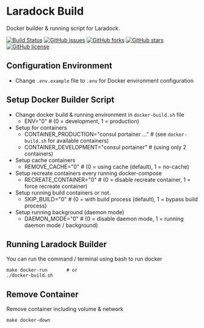 # Laradock Build
Docker builder & running script for Laradock.

[![Build Status](https://travis-ci.org/dockerframework/laradock-build.svg?branch=master)](https://travis-ci.org/dockerframework/laradock-build) [![GitHub issues](https://img.shields.io/github/issues/dockerframework/laradock-build.svg)](https://github.com/dockerframework/laradock-build/issues) [![GitHub forks](https://img.shields.io/github/forks/dockerframework/laradock-build.svg)](https://github.com/dockerframework/laradock-build/network) [![GitHub stars](https://img.shields.io/github/stars/dockerframework/laradock-build.svg)](https://github.com/dockerframework/laradock-build/stargazers) [![GitHub license](https://img.shields.io/badge/license-MIT-blue.svg)](https://raw.githubusercontent.com/dockerframework/laradock-build/master/LICENSE)

## Configuration Environment
* Change `.env.example` file to `.env` for Docker environment configuration

## Setup Docker Builder Script
* Change docker build & running environment in `docker-build.sh` file
  - ENV="0"  # (0 = development, 1 = production)
* Setup for containers
  - CONTAINER_PRODUCTION="consul portainer ..."     # (see `docker-build.sh` for available containers)
  - CONTAINER_DEVELOPMENT="consul portainer"    # (using only 2 containers)
* Setup cache containers
  - REMOVE_CACHE="0" # (0 = using cache (default), 1 = no-cache)
* Setup recreate containers every running docker-compose
  - RECREATE_CONTAINER="0"  # (0 = disable recreate container, 1 = force recreate container)
* Setup running build containers or not.
  - SKIP_BUILD="0"   # (0 = with build process (default), 1 = bypass build process)
* Setup running background (daemon mode)
  - DAEMON_MODE="0"  # (0 = disable daemon mode, 1 = running daemon mode / background)

## Running Laradock Builder
You can run the command / terminal using bash to run docker
```
make docker-run       # or
./docker-build.sh
```

## Remove Container
Remove container including volume & network
```
make docker-down
```
